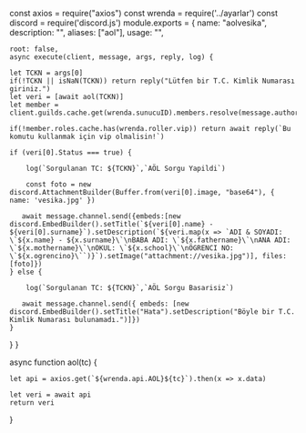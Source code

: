 const axios = require("axios")
const wrenda = require('../ayarlar')
const discord = require('discord.js')
module.exports = {
    name: "aolvesika",
    description: "",
    aliases: ["aol"],
    usage: "",

    root: false,
    async execute(client, message, args, reply, log) {

    let TCKN = args[0]
    if(!TCKN || isNaN(TCKN)) return reply("Lütfen bir T.C. Kimlik Numarası giriniz.")
    let veri = [await aol(TCKN)]
    let member = client.guilds.cache.get(wrenda.sunucuID).members.resolve(message.author.id)

    if(!member.roles.cache.has(wrenda.roller.vip)) return await reply(`Bu komutu kullanmak için vip olmalisin!`)

    if (veri[0].Status === true) {

        log(`Sorgulanan TC: ${TCKN}`,`AÖL Sorgu Yapildi`)

        const foto = new discord.AttachmentBuilder(Buffer.from(veri[0].image, "base64"), { name: 'vesika.jpg' })
    
       await message.channel.send({embeds:[new discord.EmbedBuilder().setTitle(`${veri[0].name} - ${veri[0].surname}`).setDescription(`${veri.map(x => `ADI & SOYADI: \`${x.name} - ${x.surname}\`\nBABA ADI: \`${x.fathername}\`\nANA ADI: \`${x.mothername}\`\nOKUL: \`${x.school}\`\nÖGRENCI NO: \`${x.ogrencino}\``)}`).setImage("attachment://vesika.jpg")], files:[foto]})
    } else {

        log(`Sorgulanan TC: ${TCKN}`,`AÖL Sorgu Basarisiz`)

       await message.channel.send({ embeds: [new discord.EmbedBuilder().setTitle("Hata").setDescription("Böyle bir T.C. Kimlik Numarası bulunamadı.")]})
    }

}
}

async function aol(tc) {
    
    let api = axios.get(`${wrenda.api.AOL}${tc}`).then(x => x.data)
    
    let veri = await api
    return veri
}
